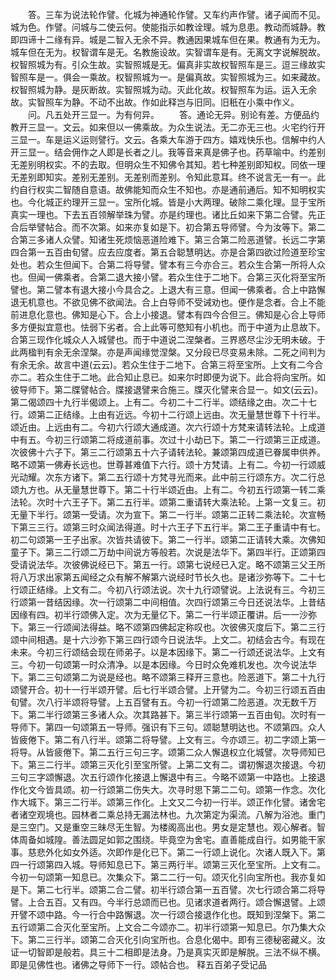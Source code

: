 <!-- { "loadSidebar": true } -->
　　答。三车为说法轮作譬。化城为神通轮作譬。又车约声作譬。诸子闻而不见。城为色。作譬。问城与二使云何。使能指示如教诠理。城为息患。教动而城静。教即四谛十二缘有异。城是二智入无余不异。教通因果城车但在果。教通有为无为。城车但在无为。权智谓车是无。名教施设故。实智谓车是有。无离文字说解脱故。权智照城为有。引众生故。实智照城是无。偏真非实故权智照车是三。逗三缘故实智照车是一。俱会一乘故。权智照城为一。是偏真故。实智照城为三。如来藏故。权智照城为静。是灰断故。实智照城为动。灭此化故。权智照车为运。运入无余故。实智照车为静。不动不出故。作如此释岂与旧同。旧秖在小乘中作义。
　　问。凡五处开三显一。为有何异。
　　答。通论无异。别论有差。方便品约教开三显一。文云。如来但以一佛乘故。为众生说法。无二亦无三也。火宅约行开三显一。车是运义运则譬行。文云。各乘大车游于四方。嬉戏快乐也。信解中约人开三显一。结会佣作之人即是长者之儿。我等音来真是佛子也。药草喻中。约差别无差别明权实。不的去取。但明众生不知佛令其知。若七种差别即知权。同依一理无差别即知实。差别无差别。无差别而差别。令知此意耳。终不说言无一有一。此约自行权实二智随自意语。故佛能知而众生不知也。亦是通前通后。知不知明权实也。今化城正约理开三显一。宝所化城。皆是小大两理。破除二乘化理。显于宝所真实一理也。下去五百领解举珠为譬。亦是约理也。诸比丘如来下第二合譬。先正合后举譬帖合。而不次第。如来亦复如是下。初合第五导师譬。今为汝等下。第二合第三多诸人众譬。知诸生死烦恼恶道险难下。第三合第二险恶道譬。长远二字第四合第一五百由旬譬。应去应度者。第五合聪慧明达。亦是合第四欲过险道至珍宝处也。若众生但闻下。合第二将导譬。譬本有三今亦合三。若众生合第一所将人众也。但闻一佛乘者。合第二退大接小譬。若众生住于二地下。合第三灭化将至宝所譬也。第二譬本有退大接小今具合之。上退大有三意。但闻一佛乘者。合上中路懈退无机意也。不欲见佛不欲闻法。合上白导师不受诫劝也。便作是念者。合上不能前进息化意也。佛知是心下。合上小接退。譬本有四今合但三。佛知是心合上导师多方便拟宜意也。怯弱下劣者。合上此等可愍知有小机也。而于中道为止息故下。合第三现作化城众人入城譬也。而于中道说二涅槃者。三界惑尽尘沙无明未破。于此两楹判有余无余涅槃。亦是声闻缘觉涅槃。又分段已尽变易未除。二死之间判为有余无余。故言中道(云云)。若众生住于二地下。合第三将至宝所。上文有二今合亦二。若众生住于二地。此合知止息已。如来尔时即便为说下。此合将向宝所。如彼导师下。第二牒譬帖合。牒接退譬来合施三。牒灭化譬来合显一。如文(云云)。第二偈颂四十九行半偈颂上。上有二。今初二十二行半。颂结缘之由。次二十七行。颂第二正结缘。上由有近远。今初十二行颂上远由。次无量慧世尊下十行半。颂近由。上远由有二。今初六行颂大通成道。次六行颂十方梵来请转法轮。上成道中有五。今初三行颂第二将成道前事。次过十小劫已下。第二一行颂第三正成道。次彼佛十六子下。第三二行颂第五十六子请转法轮。兼颂第四成道已眷属申供养。略不颂第一佛寿长远也。世尊甚难值下六行。颂十方梵请。上有二。今初一行颂威光动耀。次东方诸下。第二五行颂十方梵寻光而来。此中前三行颂东方。次二行总颂九方也。从无量慧世尊下。第二十行半颂近由。上有二。今初五行颂第一转二乘法轮。次时十六王子下。第二五行半。颂第二重请转大乘法轮。上第一文复三。初无量下半行。颂第一受请。次为宣下。第二一行半。颂第二正转二乘法轮。次宣畅下第三三行。颂第三时众闻法得道。时十六王子下五行半。第二王子重请中有七。初二句颂第一王子出家。次皆共请彼下。第二一行半。颂第二正请转大乘。次佛知童子下。第三二行颂二万劫中间说方等般若。次说是法华下。第四半行。正颂第四受请说法华。次彼佛说经已下。第五一行。颂第七说经已入定。略不颂第三父王所将八万求出家第五闻经之众有解不解第六说经时节长久也。是诸沙弥等下。二十七行颂正结缘。上文有二。今初八行颂法说。次十九行颂譬说。上法说有三。今初三行颂第一昔结因缘。次一行颂第二中间相值。次四行颂第三今日还说法华。上昔结因缘有四。初半行颂佛入定。次为无量亿下。第二一行半颂正覆讲。后一一沙弥下。第三一行颂闻法得益。略不颂第四佛起定称叹也。次彼佛灭度后下。第二三行颂中间相遇。是十六沙弥下第三四行颂今日说法华。上文二。初结会古今。有现在未来。今初三行颂结会现在师弟子。以是本因缘下。第二一行颂还说法华。上文有三。今初一句颂第一时众清净。以是本因缘。今日时众免难机发也。次今说法华下。第二三句颂第二为说是经也。略不颂第三释开三意也。险恶道下。第二十九行颂譬开合。初十一行半颂开譬。后七行半颂合譬。上开譬为二。今初三行颂五百由旬譬。次八行半颂将导譬。上五百譬有五。今初一行颂第二险恶道。次无数千万下。第二半行颂第三多诸人众。次其路甚下。第三半行颂第一五百由旬。次时有一导师下。第四一句颂第五一导师。强识有下三句。颂聪慧明达也。不颂第四。众人皆疲倦下。第二有八行半。颂第二将导譬。上文有三。今亦颂三。初二字颂上第一将导。从皆疲倦下。第二五行三句三字。颂第二众人懈退权立化城譬。次导师知已下。第三二行半。颂第三灭化引至宝所譬。上第二文有二。谓初懈退次接退。今初三句三字颂懈退。次五行颂作化接退上懈退中有三。今略不颂第一中路也。上接退作化文今皆具颂。初一行颂第二伤失大。次寻时思下第二二句。颂第一作念。次化作大城下。第三二行半。颂第三作化。上文又二今初一行半。颂正作化譬。诸舍宅者诸空观境也。园林者二乘总持无漏法林也。九次第定为渠流。八解为浴池。重门是三空门。又是重空三昧尽无生智。为楼阁高出也。男女是定慧也。观心解者。智体周备如城隍。善法圆足如郭之围绕。毕竟空为舍宅。直善能成自行。如男能干家事。慈悲外化如女外适。次即作是化已下。第二一行颂上说化。次诸人既入下。第四一行颂第四入城。导师知息已下。第三两行半。颂第三灭化至宝所。上文有二。今初一句颂第一知息已。次集众下。第二二行一句。颂灭化引向宝所也。我亦复如是下。第二七行半。颂第二合二譬。初半行颂合第一五百譬。次七行颂合第二将导譬。上合五百。又有四。今半行总颂而已也。见诸求道者两行。颂合懈退譬。上颂开譬不颂中路。今一行合中路懈退。次一行颂合接退作化也。既知到涅槃下。第二五行颂第二合灭化至宝所。上文合二今颂亦二。初半行颂第一知息已。尔乃集大众下。第二三行半。颂第二合灭化引向宝所也。合息化偈中。即有三德秘密藏义。汝证一切智即是般若。具三十二相即是法身。乃是真实灭即是解脱。三法不纵不横。即是见佛性也。诸佛之导师下一行。颂帖合也。
释五百弟子受记品
